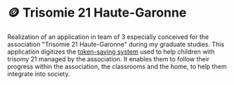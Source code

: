 # 🪙 Trisomie 21 Haute-Garonne

Realization of an application in team of 3 especially conceived for the association "Trisomie 21 Haute-Garonne" during my graduate studies.
This application digitizes the [token-saving system](https://en.wikipedia.org/wiki/Token_economy) used to help children with trisomy 21 managed by the association. It enables them to follow their progress within the association, the classrooms and the home, to help them integrate into society.
